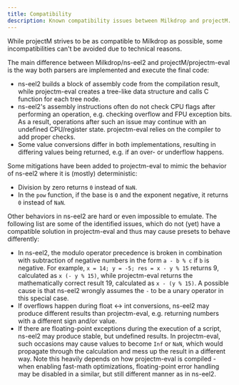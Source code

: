 ```yaml
---
title: Compatibility
description: Known compatibility issues between Milkdrop and projectM.
---
```


While projectM strives to be as compatible to Milkdrop as possible, some incompatibilities can't be avoided due to
technical reasons.

The main difference between Milkdrop/ns-eel2 and projectM/projectm-eval is the way both parsers are implemented and
execute the final code:

- ns-eel2 builds a block of assembly code from the compilation result, while projectm-eval creates a tree-like data
  structure and calls C function for each tree node.
- ns-eel2's assembly instructions often do not check CPU flags after performing an operation, e.g. checking overflow and
  FPU exception bits. As a result, operations after such an issue may continue with an undefined CPU/register state.
  projectm-eval relies on the compiler to add proper checks.
- Some value conversions differ in both implementations, resulting in differing values being returned, e.g. if an over-
  or underflow happens.

Some mitigations have been added to projectm-eval to mimic the behavior of ns-eel2 where it is (mostly) deterministic:

- Division by zero returns `0` instead of `NaN`.
- In the `pow` function, if the base is `0` and the exponent negative, it returns `0` instead of `NaN`.

Other behaviors in ns-eel2 are hard or even impossible to emulate. The following list are some of the identified issues,
which do not (yet) have a compatible solution in projectm-eval and thus may cause presets to behave differently:

- In ns-eel2, the modulo operator precedence is broken in combination with subtraction of negative numbers in the form
  `a - b % c` if `b` is negative. For example, `x = 14; y = -5; res = x - y % 15` returns 9, calculated as
  `x (- y % 15)`, while projectm-eval returns the mathematically correct result 19, calculated as `x - (y % 15)`.
  A possible cause is that ns-eel2 wrongly assumes the `-` to be a unary operator in this special case.
- If overflows happen during float <-> int conversions, ns-eel2 may produce different results than projectm-eval, e.g.
  returning numbers with a different sign and/or value.
- If there are floating-point exceptions during the execution of a script, ns-eel2 may produce stable, but undefined
  results. In projectm-eval, such occasions may cause values to become `Inf` or `NaN`, which would propagate through the
  calculation and mess up the result in a different way. Note this heavily depends on how projectm-eval is compiled -
  when enabling fast-math optimizations, floating-point error handling may be disabled in a similar, but still different
  manner as in ns-eel2.
